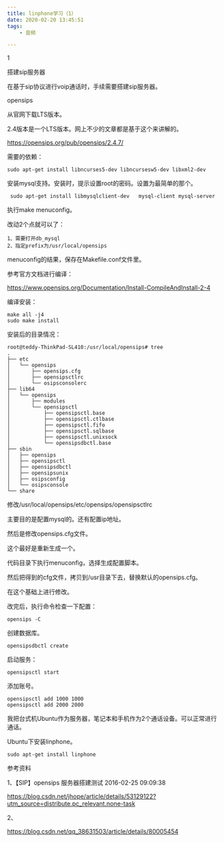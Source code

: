 ```yaml
---
title: linphone学习（1）
date: 2020-02-20 13:45:51
tags:
	- 音频

---
```


1

搭建sip服务器

在基于sip协议进行voip通话时，手续需要搭建sip服务器。

opensips

从官网下载LTS版本。

2.4版本是一个LTS版本。网上不少的文章都是基于这个来讲解的。



https://opensips.org/pub/opensips/2.4.7/

需要的依赖：

```
sudo apt-get install libncurses5-dev libncursesw5-dev libxml2-dev
```

安装mysql支持。安装时，提示设置root的密码。设置为最简单的那个。

```
 sudo apt-get install libmysqlclient-dev   mysql-client mysql-server
```

执行make menuconfig。

改动2个点就可以了：

```
1、需要打开db_mysql
2、指定prefix为/usr/local/opensips
```

menuconfig的结果，保存在Makefile.conf文件里。

参考官方文档进行编译：

https://www.opensips.org/Documentation/Install-CompileAndInstall-2-4

编译安装：

```
make all -j4
sudo make install
```

安装后的目录情况：

```
root@teddy-ThinkPad-SL410:/usr/local/opensips# tree
.
├── etc
│   └── opensips
│       ├── opensips.cfg
│       ├── opensipsctlrc
│       └── osipsconsolerc
├── lib64
│   └── opensips
│       ├── modules
│       └── opensipsctl
│           ├── opensipsctl.base
│           ├── opensipsctl.ctlbase
│           ├── opensipsctl.fifo
│           ├── opensipsctl.sqlbase
│           ├── opensipsctl.unixsock
│           └── opensipsdbctl.base
├── sbin
│   ├── opensips
│   ├── opensipsctl
│   ├── opensipsdbctl
│   ├── opensipsunix
│   ├── osipsconfig
│   └── osipsconsole
└── share
```

修改/usr/local/opensips/etc/opensips/opensipsctlrc

主要目的是配置mysql的。还有配置ip地址。

然后是修改opensips.cfg文件。

这个最好是重新生成一个。

代码目录下执行menuconfig，选择生成配置脚本。

然后把得到的cfg文件，拷贝到/usr目录下去，替换默认的opensips.cfg。

在这个基础上进行修改。

改完后，执行命令检查一下配置：

```
opensips -C
```

创建数据库。

```
opensipsdbctl create
```

启动服务：

```
opensipsctl start
```

添加账号。

```
opensipsctl add 1000 1000
opensipsctl add 2000 2000 
```

我把台式机Ubuntu作为服务器，笔记本和手机作为2个通话设备。可以正常进行通话。



Ubuntu下安装linphone。

```
sudo apt-get install linphone
```





参考资料

1、【SIP】opensips 服务器搭建测试 2016-02-25 09:09:38

https://blog.csdn.net/jhope/article/details/53129122?utm_source=distribute.pc_relevant.none-task

2、

https://blog.csdn.net/qq_38631503/article/details/80005454